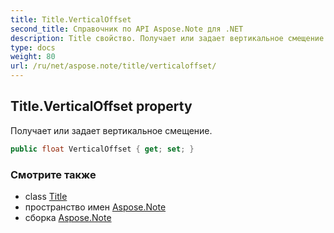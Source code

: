 ```yaml
---
title: Title.VerticalOffset
second_title: Справочник по API Aspose.Note для .NET
description: Title свойство. Получает или задает вертикальное смещение.
type: docs
weight: 80
url: /ru/net/aspose.note/title/verticaloffset/
---
```

## Title.VerticalOffset property

Получает или задает вертикальное смещение.

```csharp
public float VerticalOffset { get; set; }
```

### Смотрите также

* class [Title](../)
* пространство имен [Aspose.Note](../../title/)
* сборка [Aspose.Note](../../../)


